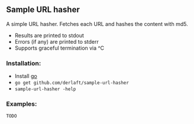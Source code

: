 ## Sample URL hasher

A simple URL hasher. Fetches each URL and hashes the content with md5. 
* Results are printed to stdout
* Errors (if any) are printed to stderr
* Supports graceful termination via ^C


### Installation:
* Install [go](https://golang.org/doc/install)
* `go get github.com/derlaft/sample-url-hasher`
* `sample-url-hasher -help`

### Examples:

```
TODO
```
